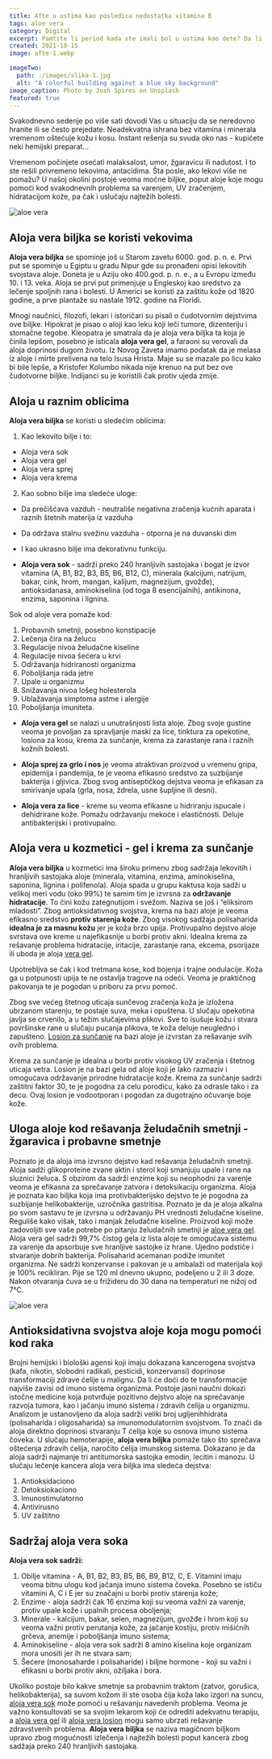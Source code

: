 ```yaml
---
title: Afte u ustima kao posledica nedostatka vitamina B
tags: aloe vera
category: Digital
excerpt: Pamtite li period kada ste imali bol u ustima kao dete? Da li ste znali od čega nastaju te male kvržice koje zadaju bol? A da li znate kako ih se jednostavno rešiti?
created: 2021-10-15
image: afte-1.webp

imageTwo:
  path: ./images/slika-1.jpg
  alt: "A colorful building against a blue sky background"
image_caption: Photo by Josh Spires on Unsplash
featured: true
---
```


Svakodnevno sedenje po više sati dovodi Vas u situaciju da se neredovno hranite ili se često prejedate. Neadekvatna ishrana bez vitamina i minerala vremenom oštećuje kožu i kosu. Instant rešenja su svuda oko nas - kupićete neki hemijski preparat...

Vremenom počinjete osećati malaksalost, umor, žgaravicu ili nadutost. I to ste rešili privremeno lekovima, antacidima. Šta posle, ako lekovi više ne pomažu? U našoj okolini postoje veoma moćne biljke, poput aloje koje mogu pomoći kod svakodnevnih problema sa varenjem, UV zračenjem, hidratacijom kože, pa čak i uslučaju najtežih bolesti.

![aloe vera](./images/aloe-vera-blog-3.webp)

Aloja vera biljka se koristi vekovima
-------------------------------------

**Aloja vera biljka** se spominje još u Starom zavetu 6000. god. p. n. e. Prvi put se spominje u Egiptu u gradu Nipur gde su pronađeni opisi lekovitih svojstava aloje. Doneta je u Aziju oko 400.god. p. n. e., a u Evropu između 10. i 13. veka. Aloja se prvi put primenjuje u Engleskoj kao sredstvo za lečenje spoljnih rana i bolesti. U Americi se koristi za zaštitu kože od 1820 godine, a prve plantaže su nastale 1912. godine na Floridi.

Mnogi naučnici, filozofi, lekari i istoričari su pisali o čudotvornim dejstvima ove biljke. Hipokrat je pisao o aloji kao leku koji leči tumore, dizenteriju i stomačne tegobe. Kleopatra je smatrala da je aloja vera biljka ta koja je činila lepšom, posebno je isticala **aloja vera gel**, a faraoni su verovali da aloja doprinosi dugom životu.
Iz Novog Zaveta imamo podatak da je melasa iz aloje i mirte prelivena na telo Isusa Hrista. Maje su se mazale po licu kako bi bile lepše, a Kristofer Kolumbo nikada nije krenuo na put bez ove čudotvorne biljke. Indijanci su je koristili čak protiv ujeda zmije.

## Aloja u raznim oblicima

**Aloja vera biljka** se koristi u sledećim oblicima:

1. Kao lekovito bilje i to:

- Aloja vera sok
- Aloja vera gel
- Aloja vera sprej
- Aloja vera krema

2. Kao sobno bilje ima sledeće uloge:

- Da prečišćava vazduh - neutrališe negativna zračenja kućnih aparata i raznih štetnih materija iz vazduha
- Da održava stalnu svežinu vazduha - otporna je na duvanski dim
- I kao ukrasno bilje ima dekorativnu funkciju.

- **Aloja vera sok** - sadrži preko 240 hranljivih sastojaka i bogat je izvor vitamina (A, B1, B2, B3, B5, B6, B12, C), minerala (kalcijum, natrijum, bakar, cink, hrom, mangan, kalijum, magnezijum, gvožđe), antioksidanasa, aminokiselina (od toga 8 esencijalnih), antikinona, enzima, saponina i lignina.

Sok od aloje vera pomaže kod:

1.  Probavnih smetnji, posebno konstipacije
2.  Lečenja čira na želucu
3.  Regulacije nivoa želudačne kiseline
4.  Regulacije nivoa šećera u krvi
5.  Održavanja hidriranosti organizma
6.  Poboljšanja rada jetre
7.  Upale u organizmu
8.  Snižavanja nivoa lošeg holesterola
9.  Ublažavanja simptoma astme i alergije
10. Poboljšanja imuniteta.

- **Aloja vera gel** se nalazi u unutrašnjosti lista aloje. Zbog svoje gustine veoma je povoljan za spravljanje maski za lice, tinktura za opekotine, losiona za kosu, krema za sunčanje, krema za zarastanje rana i raznih kožnih bolesti.

- **Aloja sprej za grlo i nos** je veoma atraktivan proizvod u vremenu gripa, epidemija i pandemija, te je veoma efikasno sredstvo za suzbijanje bakterija i gljivica. Zbog svog antiseptičkog dejstva veoma je efikasan za smirivanje upala (grla, nosa, ždrela, usne šupljine ili desni).

- **Aloja vera za lice** - kreme su veoma efikasne u hidriranju ispucale i dehidrirane kože. Pomažu održavanju mekoće i elastičnosti. Deluje antibakterijski i protivupalno.

## Aloja vera u kozmetici - gel i krema za sunčanje

**Aloja vera biljka** u kozmetici ima široku primenu zbog sadržaja lekovitih i hranljivih sastojaka aloje (minerala, vitamina, enzima, aminokiselina, saponina, lignina i polifenola). Aloja spada u grupu kaktusa koja sadži u velikoj meri vodu (oko 99%) te samim tim je izvrsna za **održavanje hidratacije**. To čini kožu zategnutijom i svežom. Naziva se još i “eliksirom mladosti”. Zbog antioksidativnog svojstva, krema na bazi aloje je veoma efikasno sredstvo **protiv starenja kože**. Zbog visokog sadžaja polisaharida **idealna je za masnu kožu** jer je koža brzo upija. Protivupalno dejstvo aloje svrstava ove kreme u najefikasnije u borbi protiv akni. Idealna krema za rešavanje problema hidratacije, iritacije, zarastanje rana, ekcema, psorijaze ili uboda je aloja [vera gel](https://flpshop.rs/nega-koze/11694/aloe-vera-gelly/360000954255/personal.html).

Upotrebljva se čak i kod tretmana kose, kod bojenja i trajne ondulacije. Koža ga u potpunosti upija te ne ostavlja tragove na odeći. Veoma je praktičnog pakovanja te je pogodan u priboru za prvu pomoć.

Zbog sve većeg štetnog uticaja sunčevog zračenja koža je izložena ubrzanom starenju, te postaje suva, meka i opuštena. U slučaju opekotina javlja se crvenilo, a u težim slučajevima plikovi. Sve to isušuje kožu i stvara površinske rane u slučaju pucanja plikova, te koža deluje neugledno i zapušteno. [Losion za sunčanje](https://flpshop.rs/nega-koze/12541/aloe-sunscreen/360000954255/personal.html) na bazi aloje je izvrstan za rešavanje svih ovih problema.

Krema za sunčanje je idealna u borbi protiv visokog UV zračenja i štetnog uticaja vetra. Losion je na bazi gela od aloje koji je lako razmaziv i omogućava održavanje prirodne hidratacije kože. Krema za sunčanje sadrži zaštitni faktor 30, te je pogodna za celu porodicu, kako za odrasle tako i za decu. Ovaj losion je vodootporan i pogodan za dugotrajno očuvanje boje kože.

## Uloga aloje kod rešavanja želudačnih smetnji - žgaravica i probavne smetnje

Poznato je da aloja ima izvrsno dejstvo kad rešavanja želudačnih smetnji. Aloja sadži glikoproteine zvane aktin i sterol koji smanjuju upale i rane na sluznici želuca. S obzirom da sadrži enzime koji su neophodni za varenje veoma je efikasna za sprečavanje zatvora i detoksikaciju organizma. Aloja je poznata kao biljka koja ima protivbakterijsko dejstvo te je pogodna za suzbijanje helikobakterije, uzročnika gastritisa. Poznato je da je aloja alkalna po svom sastavu te je izvrsna u održavanju PH vrednosti želudačne kiseline. Reguliše kako višak, tako i manjak želudačne kiseline. Proizvod koji može zadovoljiti sve vaše potrebe po pitanju želudačnih smetnji je [aloe vera gel](https://flpshop.rs/napici/11837/forever-aloe-vera-gel/360000954255/personal.html).
Aloja vera gel sadrži 99,7% čistog gela iz lista aloje te omogućava sistemu za varenje da apsorbuje sve hranljive sastojke iz hrane. Ujedno podstiče i stvaranje dobrih bakterija. Polisaharid acemanan podiže imunitet organizma. Ne sadrži konzervanse i pakovan je u ambalaži od materijala koji je 100% recikliran. Pije se 120 ml dnevno ukupno, podeljeno u 2 ili 3 doze. Nakon otvaranja čuva se u frižideru do 30 dana na temperaturi ne nižoj od 7°C.

![aloe vera](./images/aloe-vera-blog-2.webp)

## Antioksidativna svojstva aloje koja mogu pomoći kod raka

Brojni hemijski i biološki agensi koji imaju dokazana kancerogena svojstva (kafa, nikotin, slobodni radikali, pesticidi, konzervansi) doprinose transformaciji zdrave ćelije u malignu. Da li će doći do te transformacije najviše zavisi od imuno sistema organizma. Postoje jasni naučni dokazi istočne medicine koja potvrđuje pozitivno dejstvo aloje na sprečavanje razvoja tumora, kao i jačanju imuno sistema i zdravih ćelija u organizmu. Analizom je ustanovljeno da aloja sadrži veliki broj ugljenihhidrata (polisaharida i oligosaharida) sa imunomodulatornim svojstvom. To znači da aloja direktno doprinosi stvaranju T ćelija koje su osnova imuno sistema čoveka.
U slučaju hemoterapije, **aloja vera biljka** pomaže tako što sprečava oštećenja zdravih ćelija, naročito ćelija imunskog sistema. Dokazano je da aloja sadrži najmanje tri antitumorska sastojka emodin, lecitin i manozu. U slučaju lečenje kancera aloja vera biljka ima sledeća dejstva:

1. Antioksidaciono
2. Detoksiokaciono
3. Imunostimulatorno
4. Antivirusno
5. UV zaštitno

## Sadržaj aloja vera soka

**Aloja vera sok sadrži:**

1. Obilje vitamina - A, B1, B2, B3, B5, B6, B9, B12, C, E. Vitamini imaju veoma bitnu ulogu kod jačanja imuno sistema čoveka. Posebno se ističu vitamini A, C i E jer su značajni u borbi protiv starenja kože;
2. Enzime - aloja sadrži čak 16 enzima koji su veoma važni za varenje, protiv upale kože i upalnih procesa oboljenja;
3. Minerale - kalcijum, bakar, selen, magnezijum, gvožđe i hrom koji su veoma važni protiv perutanja kože, za jačanje kostiju, protiv mišićnih grčeva, anemije i poboljšanja imuno sistema;
4. Aminokiseline - aloja vera sok sadrži 8 amino kiselina koje organizam mora unositi jer ih ne stvara sam;
5. Šećere (monosaharde i polisaharide) i biljne hormone - koji su važni i efikasni u borbi protiv akni, ožiljaka i bora.

Ukoliko postoje bilo kakve smetnje sa probavnim traktom (zatvor, gorušica, helikobakterija), sa suvom kožom ili ste osoba čija koža lako izgori na suncu, [aloja vera sok](https://flpshop.rs/napici/11837/forever-aloe-vera-gel/360000954255/personal.html) može pomoći u rešavanju navedenih problema. Veoma je važno konsultovati se sa svojim lekarom koji će odrediti adekvatnu terapiju, a [aloja vera gel](https://flpshop.rs/nega-koze/11694/aloe-vera-gelly/360000954255/personal.html) ili [aloja vera losion](https://flpshop.rs/nega-koze/12541/aloe-sunscreen/360000954255/personal.html) mogu samo ubrzati rešavanje zdravstvenih problema. **Aloja vera biljka** se naziva magičnom biljkom upravo zbog mogućnosti izlečenja i najtežih bolesti poput kancera zbog sadžaja preko 240 hranljivih sastojaka.
